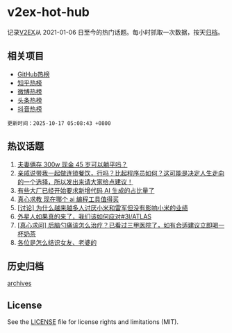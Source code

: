# v2ex-hot-hub

 记录[V2EX](https://www.v2ex.com/)从 2021-01-06 日至今的热门话题。每小时抓取一次数据，按天[归档](archives)。
 
 ## 相关项目

- [GitHub热榜](https://github.com/snaildev/github-hot-hub)
- [知乎热榜](https://github.com/snaildev/zhihu-hot-hub)
- [微博热榜](https://github.com/snaildev/weibo-hot-hub)
- [头条热榜](https://github.com/snaildev/toutiao-hot-hub)
- [抖音热榜](https://github.com/snaildev/douyin-hot-hub)


 `更新时间：2025-10-17 05:08:43 +0800`

## 热议话题

1. [夫妻俩存 300w 现金 45 岁可以躺平吗？](https://www.v2ex.com/t/1166126)
1. [亲戚说带我一起做连锁餐饮，行吗？比起程序员如何？这可能是决定人生走向的一个选择，所以发出来请大家给点建议！](https://www.v2ex.com/t/1166136)
1. [有些大厂已经开始要求新增代码 AI 生成的占比量了](https://www.v2ex.com/t/1165999)
1. [真心求教 现在哪个 ai 编程工具值得买](https://www.v2ex.com/t/1165997)
1. [[讨论] 为什么越来越多人讨厌小米和雷军但没有影响小米的业绩](https://www.v2ex.com/t/1166044)
1. [外星人如果真的来了，我们该如何应对#3I/ATLAS](https://www.v2ex.com/t/1166003)
1. [[真心求问] 后脑勺痛该怎么治疗？已看过三甲医院了，如有合适建议立即喝一杯奶茶](https://www.v2ex.com/t/1166030)
1. [各位是怎么结识女友、老婆的](https://www.v2ex.com/t/1166124)

## 历史归档

[archives](archives)

## License

See the [LICENSE](LICENSE) file for license rights and limitations (MIT).
